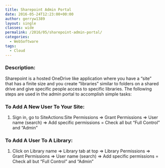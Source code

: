 ```yaml
---
title: Sharepoint Admin Portal
date: 2016-05-24T12:23:00+00:00
author: gerryw1389
layout: single
classes: wide
permalink: /2016/05/sharepoint-admin-portal/
categories:
  - WebSoftware
tags:
  - Cloud
---
```

<!--more-->

### Description:

Sharepoint is a hosted OneDrive like application where you have a &#8220;site&#8221; that has a finite size and you create &#8220;libraries&#8221; similar to folders on a shared drive and give specific people access to specific libraries. The following steps are used in the admin portal to accomplish simple tasks:

### To Add A New User To Your Site:

1. Sign in, go to SiteActions:Site Permissions => Grant Permissions => User name (search) => Add specific permissions = Check all but &#8220;Full Control&#8221; and &#8220;Admin&#8221;

### To Add A User To A Library:

1. Click on Library name => Library tab at top => Library Permissions => Grant Permissions => User name (search) => Add specific permissions = Check all but &#8220;Full Control&#8221; and &#8220;Admin&#8221;